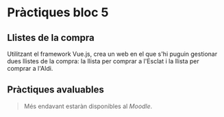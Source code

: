 Pràctiques bloc 5
===================

Llistes de la compra
---------------------

Utilitzant el framework Vue.js, crea un web en el que s'hi puguin gestionar dues llistes de la compra: la llista per comprar a l'Esclat i la llista per comprar a l'Aldi.

Pràctiques avaluables
---------------------

> Més endavant estaràn disponibles al _Moodle_.